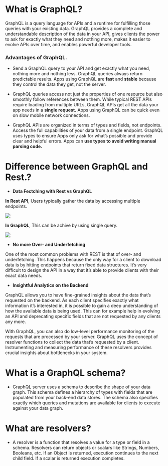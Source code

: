 # What is GraphQL?

GraphQL is a query language for APIs and a runtime for fulfilling those queries with your existing data. GraphQL provides a complete and understandable description of the data in your API, gives clients the power to ask for exactly what they need and nothing more, makes it easier to evolve APIs over time, and enables powerful developer tools.

### Advantages of GraphQL.

* Send a GraphQL query to your API and get exactly what you need, nothing more and nothing less. GraphQL queries always return predictable results. Apps using GraphQL are **fast** and **stable** because they control the data they get, not the server.
  
* GraphQL queries access not just the properties of one resource but also smoothly follow references between them. While typical REST APIs require loading from multiple URLs, GraphQL APIs get all the data your app needs in a **single request.** Apps using GraphQL can be quick even on slow mobile network connections.
  
* GraphQL APIs are organized in terms of types and fields, not endpoints. Access the full capabilities of your data from a single endpoint. GraphQL uses types to ensure Apps only ask for what’s possible and provide clear and helpful errors. Apps can **use types to avoid writing manual parsing code.**

# Difference between GraphQL and Rest.?

* **Data Fectching with Rest vs GraphQL**

**In Rest API**, Users typically gather the data by accessing multiple endpoints.

![](https://imgur.com/VRyV7Jh.png)

**In GraphQL**, This can be achive by using single query.

![](https://imgur.com/z9VKnHs.png)

* **No more Over- and Underfetching**

One of the most common problems with REST is that of over- and underfetching. This happens because the only way for a client to download data is by hitting endpoints that return fixed data structures. It’s very difficult to design the API in a way that it’s able to provide clients with their exact data needs.

* **Insightful Analytics on the Backend**

GraphQL allows you to have fine-grained insights about the data that’s requested on the backend. As each client specifies exactly what information it’s interested in, it is possible to gain a deep understanding of how the available data is being used. This can for example help in evolving an API and deprecating specific fields that are not requested by any clients any more.

With GraphQL, you can also do low-level performance monitoring of the requests that are processed by your server. GraphQL uses the concept of resolver functions to collect the data that’s requested by a client. Instrumenting and measuring performance of these resolvers provides crucial insights about bottlenecks in your system.



# What is a GraphQL schema?
- GraphQL server uses a schema to describe the shape of your data graph. This schema defines a hierarchy of types with fields that are populated from your back-end data stores. The schema also specifies exactly which queries and mutations are available for clients to execute against your data graph.

# What are resolvers?
- A resolver is a function that resolves a value for a type or field in a schema. Resolvers can return objects or scalars like Strings, Numbers, Booleans, etc. If an Object is returned, execution continues to the next child field. If a scalar is returned execution completes.